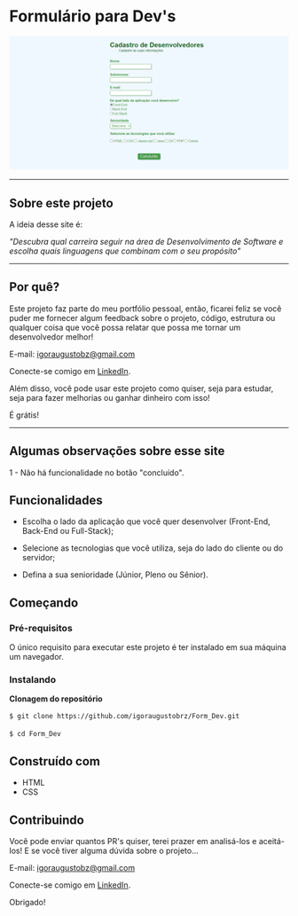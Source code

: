 # Formulário para Dev's
<div align="center">
<img src="https://github.com/igoraugustobrz/Form_Dev/blob/main/img/resultado.PNG" width="1200px" />
</div>

---

## Sobre este projeto
A ideia desse site é:

_"Descubra qual carreira seguir na área de Desenvolvimento de Software e escolha quais linguagens que combinam com o seu propósito"_

---

## Por quê?

Este projeto faz parte do meu portfólio pessoal, então, ficarei feliz se você puder me fornecer algum feedback sobre o projeto, código, estrutura ou qualquer coisa que você possa relatar que possa me tornar um desenvolvedor melhor!

E-mail: igoraugustobz@gmail.com

Conecte-se comigo em [LinkedIn](https://www.linkedin.com/in/igoraugustobrz/).

Além disso, você pode usar este projeto como quiser, seja para estudar, seja para fazer melhorias ou ganhar dinheiro com isso!

É grátis!

---

## Algumas observações sobre esse site

1 - Não há funcionalidade no botão "concluído".

## Funcionalidades
- Escolha o lado da aplicação que você quer desenvolver (Front-End, Back-End ou Full-Stack);

- Selecione as tecnologias que você utiliza, seja do lado do cliente ou do servidor;

- Defina a sua senioridade (Júnior, Pleno ou Sênior).

## Começando 

### Pré-requisitos

O único requisito para executar este projeto é ter instalado em sua máquina um navegador.

### Instalando

**Clonagem do repositório**

```
$ git clone https://github.com/igoraugustobrz/Form_Dev.git

$ cd Form_Dev
```
## Construído com 

- HTML
- CSS

## Contribuindo 

Você pode enviar quantos PR's quiser, terei prazer em analisá-los e aceitá-los! E se você tiver alguma dúvida sobre o projeto...

E-mail: igoraugustobz@gmail.com

Conecte-se comigo em [LinkedIn](https://www.linkedin.com/in/igoraugustobrz/).

Obrigado!
